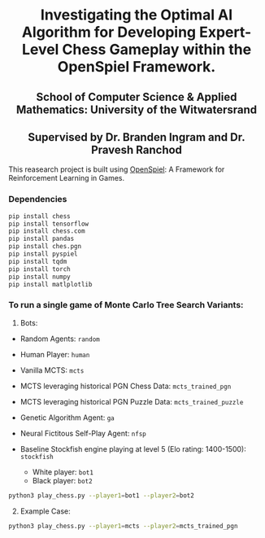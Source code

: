 <h1 align="center"> Investigating the Optimal AI Algorithm for Developing Expert-Level Chess Gameplay within the OpenSpiel Framework. </h1>

<h2 align="center"> School of Computer Science & Applied Mathematics: University of the Witwatersrand </h2>

<h2 align="center"> Supervised by Dr. Branden Ingram and Dr. Pravesh Ranchod </h2>

This reasearch project is built using [OpenSpiel](https://github.com/google-deepmind/open_spiel): A Framework for Reinforcement Learning in Games.

### Dependencies 
```bash
pip install chess
pip install tensorflow
pip install chess.com
pip install pandas
pip install ches.pgn
pip install pyspiel
pip install tqdm
pip install torch
pip install numpy
pip install matlplotlib
```

### To run a single game of Monte Carlo Tree Search Variants:

1. Bots:
- Random Agents: `random`
- Human Player: `human`
- Vanilla MCTS: `mcts`
- MCTS leveraging historical PGN Chess Data: `mcts_trained_pgn`
- MCTS leveraging historical PGN Puzzle Data: `mcts_trained_puzzle`
- Genetic Algorithm Agent: `ga`
- Neural Fictitous Self-Play Agent: `nfsp`
- Baseline Stockfish engine playing at level 5 (Elo rating: 1400-1500): `stockfish`

    - White player: `bot1`
    - Black player: `bot2`

```bash
python3 play_chess.py --player1=bot1 --player2=bot2
```

2. Example Case:
```bash
python3 play_chess.py --player1=mcts --player2=mcts_trained_pgn
```